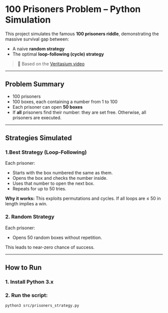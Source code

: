 # 100 Prisoners Problem – Python Simulation

This project simulates the famous **100 prisoners riddle**, demonstrating the massive survival gap between:
- A naive **random strategy**
- The optimal **loop-following (cycle) strategy**

> 🔗 Based on the [Veritasium video](https://www.youtube.com/watch?v=iSNsgj1OCLA)

---

## Problem Summary

- 100 prisoners
- 100 boxes, each containing a number from 1 to 100
- Each prisoner can open **50 boxes**
- If **all** prisoners find their number: they are set free. Otherwise, all prisoners are executed.

---

## Strategies Simulated

### 1.**Best Strategy (Loop-Following)**
Each prisoner:
- Starts with the box numbered the same as them.
- Opens the box and checks the number inside.
- Uses that number to open the next box.
- Repeats for up to 50 tries.

**Why it works:** This exploits permutations and cycles. If all loops are ≤ 50 in length implies a win.

### 2. **Random Strategy**
Each prisoner:
- Opens 50 random boxes without repetition.

This leads to near-zero chance of success.

---

## How to Run

### 1. Install Python 3.x  
### 2. Run the script:
```bash
python3 src/prisoners_strategy.py
